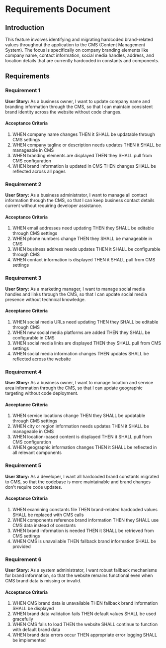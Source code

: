 # Requirements Document

## Introduction

This feature involves identifying and migrating hardcoded brand-related values throughout the application to the CMS (Content Management System). The focus is specifically on company branding elements like company name, contact information, social media handles, address, and location details that are currently hardcoded in constants and components.

## Requirements

### Requirement 1

**User Story:** As a business owner, I want to update company name and branding information through the CMS, so that I can maintain consistent brand identity across the website without code changes.

#### Acceptance Criteria

1. WHEN company name changes THEN it SHALL be updatable through CMS settings
2. WHEN company tagline or description needs updates THEN it SHALL be manageable in CMS
3. WHEN branding elements are displayed THEN they SHALL pull from CMS configuration
4. WHEN brand information is updated in CMS THEN changes SHALL be reflected across all pages

### Requirement 2

**User Story:** As a business administrator, I want to manage all contact information through the CMS, so that I can keep business contact details current without requiring developer assistance.

#### Acceptance Criteria

1. WHEN email addresses need updating THEN they SHALL be editable through CMS settings
2. WHEN phone numbers change THEN they SHALL be manageable in CMS
3. WHEN business address needs updates THEN it SHALL be configurable through CMS
4. WHEN contact information is displayed THEN it SHALL pull from CMS settings

### Requirement 3

**User Story:** As a marketing manager, I want to manage social media handles and links through the CMS, so that I can update social media presence without technical knowledge.

#### Acceptance Criteria

1. WHEN social media URLs need updating THEN they SHALL be editable through CMS
2. WHEN new social media platforms are added THEN they SHALL be configurable in CMS
3. WHEN social media links are displayed THEN they SHALL pull from CMS settings
4. WHEN social media information changes THEN updates SHALL be reflected across the website

### Requirement 4

**User Story:** As a business owner, I want to manage location and service area information through the CMS, so that I can update geographic targeting without code deployment.

#### Acceptance Criteria

1. WHEN service locations change THEN they SHALL be updatable through CMS settings
2. WHEN city or region information needs updates THEN it SHALL be manageable in CMS
3. WHEN location-based content is displayed THEN it SHALL pull from CMS configuration
4. WHEN geographic information changes THEN it SHALL be reflected in all relevant components

### Requirement 5

**User Story:** As a developer, I want all hardcoded brand constants migrated to CMS, so that the codebase is more maintainable and brand changes don't require code updates.

#### Acceptance Criteria

1. WHEN examining constants file THEN brand-related hardcoded values SHALL be replaced with CMS calls
2. WHEN components reference brand information THEN they SHALL use CMS data instead of constants
3. WHEN brand information is needed THEN it SHALL be retrieved from CMS settings
4. WHEN CMS is unavailable THEN fallback brand information SHALL be provided

### Requirement 6

**User Story:** As a system administrator, I want robust fallback mechanisms for brand information, so that the website remains functional even when CMS brand data is missing or invalid.

#### Acceptance Criteria

1. WHEN CMS brand data is unavailable THEN fallback brand information SHALL be displayed
2. WHEN brand data validation fails THEN default values SHALL be used gracefully
3. WHEN CMS fails to load THEN the website SHALL continue to function with default brand data
4. WHEN brand data errors occur THEN appropriate error logging SHALL be implemented